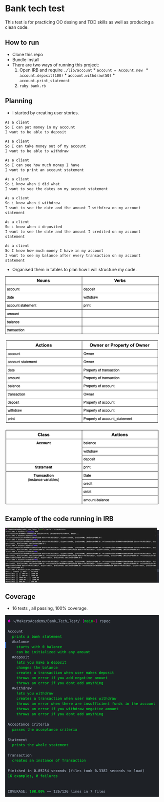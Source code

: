 # Bank tech test

This test is for practicing OO desing and TDD skills as well as producing a clean code.

## How to run

* Clone this repo
* Bundle install
* There are two ways of running this project:
    1. Open IRB and require `./lib/account`
      * `account = Account.new `
      * `account.deposit(100)`
      * `account.withdraw(50)`
      * `account.print_statement`
    2. `ruby bank.rb`

## Planning

* I started by creating user stories.
```
As a client
So I can put money in my account
I want to be able to deposit
```
```
As a client
So I can take money out of my account
I want to be able to withdraw
```
```
As a client
So I can see how much money I have
I want to print an account statement
```
```
As a client
So i know when i did what
I want to see the dates on my account statement
```
```
As a client
So i know when i withdrew
I want to see the date and the amount I withdrew on my account statement
```
```
As a client
So i know when i deposited
I want to see the date and the amount I credited on my account statement
```
```
As a client
So I know how much money I have in my account
I want to see my balance after every transaction on my account statement
```
* Organised them in tables to plan how I will structure my code.

 ![table1](screenshots/nouns_verbs.png)

 ![table2](screenshots/owner_property.png)

 ![table3](screenshots/class_action.png)

## Example of the code running in IRB

![example](screenshots/example.png)

## Coverage

* 16 tests , all passing, 100% coverage.

![coverage](screenshots/coverage.png)
